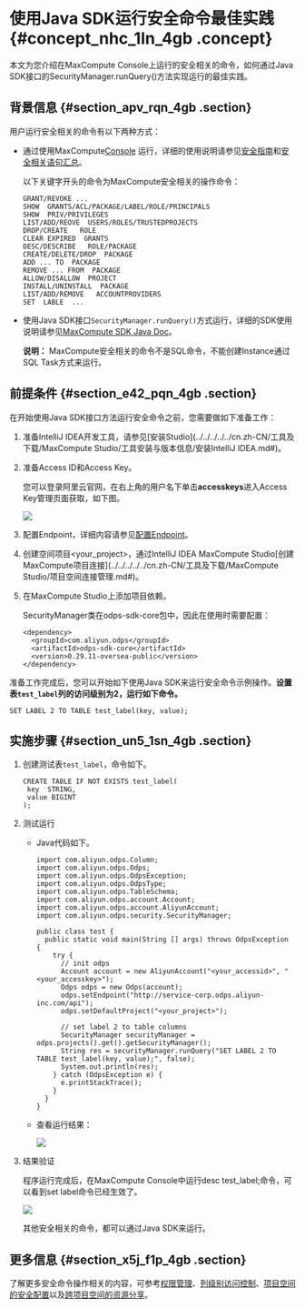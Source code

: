 # 使用Java SDK运行安全命令最佳实践 {#concept_nhc_1ln_4gb .concept}

本文为您介绍在MaxCompute Console上运行的安全相关的命令，如何通过Java SDK接口的SecurityManager.runQuery\(\)方法实现运行的最佳实践。

## 背景信息 {#section_apv_rqn_4gb .section}

用户运行安全相关的命令有以下两种方式：

-   通过使用MaxCompute[Console](../../../../../cn.zh-CN/工具及下载/客户端.md#) 运行，详细的使用说明请参见[安全指南](../../../../../cn.zh-CN/安全指南/安全功能详解/目标用户.md#)和[安全相关语句汇总](../../../../../cn.zh-CN/安全指南/安全功能详解/项目空间的安全配置.md#)。

    以下关键字开头的命令为MaxCompute安全相关的操作命令：

    ```language-sql
    GRANT/REVOKE ...
    SHOW  GRANTS/ACL/PACKAGE/LABEL/ROLE/PRINCIPALS
    SHOW  PRIV/PRIVILEGES
    LIST/ADD/REOVE  USERS/ROLES/TRUSTEDPROJECTS
    DROP/CREATE   ROLE
    CLEAR EXPIRED  GRANTS
    DESC/DESCRIBE   ROLE/PACKAGE
    CREATE/DELETE/DROP  PACKAGE
    ADD ... TO  PACKAGE
    REMOVE ... FROM  PACKAGE
    ALLOW/DISALLOW  PROJECT
    INSTALL/UNINSTALL  PACKAGE
    LIST/ADD/REMOVE   ACCOUNTPROVIDERS
    SET  LABLE  ...
    ```

-   使用Java SDK接口`SecurityManager.runQuery()`方式运行，详细的SDK使用说明请参见[MaxCompute SDK Java Doc](http://www.javadoc.io/doc/com.aliyun.odps/odps-sdk-core/0.29.11-oversea-public?spm=a2c4e.11153940.blogcont686985.22.57a97573bI8DuQ&file=0.29.11-oversea-public)。

    **说明：** MaxCompute安全相关的命令不是SQL命令，不能创建Instance通过SQL Task方式来运行。


## 前提条件 {#section_e42_pqn_4gb .section}

在开始使用Java SDK接口方法运行安全命令之前，您需要做如下准备工作：

1.  准备IntelliJ IDEA开发工具，请参见[安装Studio](../../../../../cn.zh-CN/工具及下载/MaxCompute Studio/工具安装与版本信息/安装IntelliJ IDEA.md#)。
2.  准备Access ID和Access Key。

    您可以登录阿里云官网，在右上角的用户名下单击**accesskeys**进入Access Key管理页面获取，如下图。

    ![](http://static-aliyun-doc.oss-cn-hangzhou.aliyuncs.com/assets/img/120378/154865645538210_zh-CN.png)

3.  配置Endpoint，详细内容请参见[配置Endpoint](../../../../../cn.zh-CN/准备工作/配置Endpoint.md#)。
4.  创建空间项目<your\_project\>，通过IntelliJ IDEA MaxCompute Studio[创建MaxCompute项目连接](../../../../../cn.zh-CN/工具及下载/MaxCompute Studio/项目空间连接管理.md#)。
5.  在MaxCompute Studio上添加项目依赖。

    SecurityManager类在odps-sdk-core包中，因此在使用时需要配置：

    ```language-xml
    <dependency>
      <groupId>com.aliyun.odps</groupId>
      <artifactId>odps-sdk-core</artifactId>
      <version>0.29.11-oversea-public</version>
    </dependency>
    ```


准备工作完成后，您可以开始如下使用Java SDK来运行安全命令示例操作。**设置表`test_label`列的访问级别为2，运行如下命令。**

```
SET LABEL 2 TO TABLE test_label(key, value);
```

## 实施步骤 {#section_un5_1sn_4gb .section}

1.  创建测试表`test_label`，命令如下。

    ```
    CREATE TABLE IF NOT EXISTS test_label(
     key  STRING,
     value BIGINT
    );
    ```

2.  测试运行
    -   Java代码如下。

        ```language-java
        import com.aliyun.odps.Column;
        import com.aliyun.odps.Odps;
        import com.aliyun.odps.OdpsException;
        import com.aliyun.odps.OdpsType;
        import com.aliyun.odps.TableSchema;
        import com.aliyun.odps.account.Account;
        import com.aliyun.odps.account.AliyunAccount;
        import com.aliyun.odps.security.SecurityManager;
        
        public class test {
          public static void main(String [] args) throws OdpsException {
            try {
              // init odps
              Account account = new AliyunAccount("<your_accessid>", "<your_accesskey>");
              Odps odps = new Odps(account);
              odps.setEndpoint("http://service-corp.odps.aliyun-inc.com/api");
              odps.setDefaultProject("<your_project>");
        
              // set label 2 to table columns
              SecurityManager securityManager = odps.projects().get().getSecurityManager();
              String res = securityManager.runQuery("SET LABEL 2 TO TABLE test_label(key, value);", false);
              System.out.println(res);
            } catch (OdpsException e) {
              e.printStackTrace();
            }
          }
        }
        ```

    -   查看运行结果：

        ![](http://static-aliyun-doc.oss-cn-hangzhou.aliyuncs.com/assets/img/120378/154865645538175_zh-CN.png)

3.  结果验证

    程序运行完成后，在MaxCompute Console中运行desc test\_label;命令，可以看到set label命令已经生效了。

    ![](http://static-aliyun-doc.oss-cn-hangzhou.aliyuncs.com/assets/img/120378/154865645538189_zh-CN.png)

    其他安全相关的命令，都可以通过Java SDK来运行。


## 更多信息 {#section_x5j_f1p_4gb .section}

了解更多安全命令操作相关的内容，可参考[权限管理](../../../../../cn.zh-CN/安全指南/安全功能详解/用户及授权管理/授权.md#)、[列级别访问控制](../../../../../cn.zh-CN/安全指南/安全功能详解/列级别访问控制.md#)、[项目空间的安全配置](../../../../../cn.zh-CN/安全指南/安全功能详解/项目空间的安全配置.md#)以及[跨项目空间的资源分享](../../../../../cn.zh-CN/安全指南/安全功能详解/跨项目空间的资源分享/基于Package的跨项目空间的资源分享.md#)。

